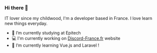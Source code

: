### Hi there 👋

IT lover since my childwood, I'm a developer based in France. I love learn new things everyday.

- 🔭 I’m currently studying at Epitech
- 💻 I'm currently working on [Discord-France.fr](https://discord-france.fr) website
- 🌱 I’m currently learning Vue.js and Laravel !

